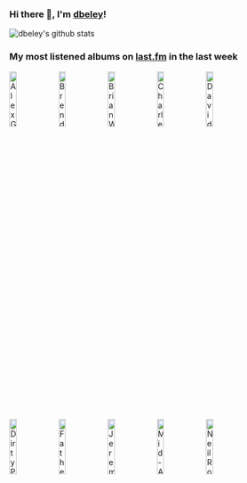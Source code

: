 ### Hi there 👋, I'm [dbeley](https://dbeley.ovh/en)!

![dbeley's github stats](https://github-readme-stats.vercel.app/api?username=dbeley)

### My most listened albums on [last.fm](https://www.last.fm/user/d_beley) in the last week

[<img src='https://lastfm.freetls.fastly.net/i/u/300x300/0fb06d94de31102e30dc28b6c23246b5.jpg' width='16%' height='16%' alt='Alex G - House of Sugar'>](https://www.last.fm/music/alex%2bg/house%2bof%2bsugar)&nbsp;
[<img src='https://lastfm.freetls.fastly.net/i/u/300x300/03b2d467f6a94b1c9ed3acf7354f109c.jpg' width='16%' height='16%' alt='Brendan Benson - Lapalco'>](https://www.last.fm/music/brendan%2bbenson/lapalco)&nbsp;
[<img src='https://lastfm.freetls.fastly.net/i/u/300x300/3755e6aa9449420097dd54f2b9092333.png' width='16%' height='16%' alt='Brian Wilson - SMiLE'>](https://www.last.fm/music/brian%2bwilson/smile)&nbsp;
[<img src='https://lastfm.freetls.fastly.net/i/u/300x300/8d1bd73c7a054d34b7907ec4c80ef939.png' width='16%' height='16%' alt='Charles Mingus - Let My Children Hear Music'>](https://www.last.fm/music/charles%2bmingus/let%2bmy%2bchildren%2bhear%2bmusic)&nbsp;
[<img src='https://lastfm.freetls.fastly.net/i/u/300x300/781be87e74355cc5cb8db5a5442f7de9.jpg' width='16%' height='16%' alt='David Bowie - The Rise and Fall of Ziggy Stardust and the Spiders from Mars (2012 Remaster)'>](https://www.last.fm/music/david%2bbowie/the%2brise%2band%2bfall%2bof%2bziggy%2bstardust%2band%2bthe%2bspiders%2bfrom%2bmars%2b%25282012%2bremaster%2529)&nbsp;
<br>
[<img src='https://lastfm.freetls.fastly.net/i/u/300x300/073b6f9c8cee2cce8256abfc513819ca.jpg' width='16%' height='16%' alt='Dirty Projectors - The Glad Fact'>](https://www.last.fm/music/dirty%2bprojectors/the%2bglad%2bfact)&nbsp;
[<img src='https://lastfm.freetls.fastly.net/i/u/300x300/24960601f04b4317b4d2c5432e77e1c9.jpg' width='16%' height='16%' alt='Father John Misty - Fear Fun'>](https://www.last.fm/music/father%2bjohn%2bmisty/fear%2bfun)&nbsp;
[<img src='https://lastfm.freetls.fastly.net/i/u/300x300/e9e75a9252b2eab660e7520bee3b937f.jpg' width='16%' height='16%' alt='Jeremy Enigk - Return of the Frog Queen (Expanded Edition)'>](https://www.last.fm/music/jeremy%2benigk/return%2bof%2bthe%2bfrog%2bqueen%2b%2528expanded%2bedition%2529)&nbsp;
[<img src='https://lastfm.freetls.fastly.net/i/u/300x300/bd65cfa490d342d493cebe2b2fdb32a3.jpg' width='16%' height='16%' alt='Mid-Air Thief - Crumbling'>](https://www.last.fm/music/mid-air%2bthief/crumbling)&nbsp;
[<img src='https://lastfm.freetls.fastly.net/i/u/300x300/79df7bea83a68a3a3938692f2c92e6b4.jpg' width='16%' height='16%' alt='Neil Rolnick - Neil Rolnick: Ex Machina'>](https://www.last.fm/music/neil%2brolnick/neil%2brolnick%253a%2bex%2bmachina)&nbsp;
<br>
